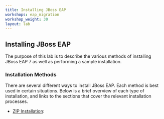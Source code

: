 ```yaml
---
title: Installing JBoss EAP
workshops: eap_migration
workshop_weight: 30
layout: lab
---
```


## Installing JBoss EAP

The purpose of this lab is to describe the various methods of installing JBoss EAP 7 as well as performing a sample installation.

### Installation Methods

There are several different ways to install JBoss EAP. Each method is best used in certain situations. Below is a brief overview of each type of installation, and links to the sections that cover the relevant installation processes.

- [ZIP Installation][zip]: 

[zip]: https://access.redhat.com/documentation/en-us/red_hat_jboss_enterprise_application_platform/7.0/html/installation_guide/installing_jboss_eap#zip_installation
